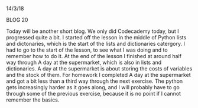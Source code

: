 14/3/18


BLOG 20

Today will be another short blog. We only did Codecademy today, but I progressed quite a bit. I started off the lesson in the middle of Python lists and dictonaries, which is the start of the lists and dictionaries catergory. I had to go to the start of the lesson, to see what I was doing and to remember how to do it. At the end of the lesson I finished at around half way through A day at the supermarket, which is also in lists and dictionaries. A day at the supermarket is about storing the costs of variables and the stock of them. For homework I completed A day at the supermarket and got a bit less than a third way through the next exercise. The python gets increasingly harder as it goes along, and I will probably have to go through some of the previous exercise, because it is no point if I cannot remember the basics.
